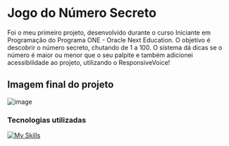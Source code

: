 # Jogo do Número Secreto

Foi o meu primeiro projeto, desenvolvido durante o curso Iniciante em Programação do Programa ONE - Oracle Next Education. O objetivo é descobrir o número secreto, chutando de 1 a 100. O sistema dá dicas se o número é maior ou menor que o seu palpite e também adicionei acessibilidade ao projeto, utilizando o ResponsiveVoice!

## Imagem final do projeto

![image](https://github.com/miguelfmds/jogo-numeroSecreto/assets/157380435/5af8e0b0-83df-4dc5-93f3-a38f2ba31e4f)


### Tecnologias utilizadas

[![My Skills](https://skillicons.dev/icons?i=js)](https://skillicons.dev)

